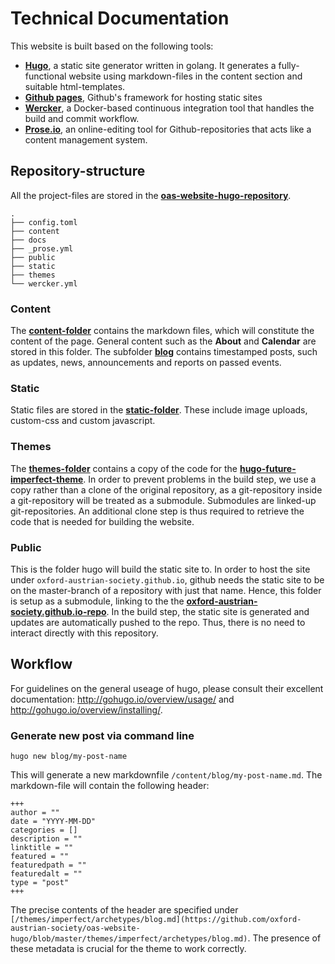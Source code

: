 # Technical Documentation

This website is built based on the following tools:

- **[Hugo](http://gohugo.io)**, a static site generator written in golang. It generates a fully-functional website using markdown-files in the content section and suitable html-templates.
- **[Github pages](https://pages.github.com)**, Github's framework for hosting static sites
- **[Wercker](http://wercker.com)**, a Docker-based continuous integration tool that handles the build and commit workflow.
- **[Prose.io](http://prose.io#about)**, an online-editing tool for Github-repositories that acts like a content management system.

## Repository-structure

All the project-files are stored in the **[oas-website-hugo-repository](https://github.com/oxford-austrian-society/oas-website-hugo)**.

```
.
├── config.toml
├── content
├── docs
├── _prose.yml
├── public
├── static
├── themes
└── wercker.yml

```

### Content

The **[content-folder](https://github.com/oxford-austrian-society/oas-website-hugo/tree/master/content)** contains the markdown files, which will constitute the content of the page. General content such as the **About** and **Calendar** are stored in this folder. The subfolder **[blog](https://github.com/oxford-austrian-society/oas-website-hugo/tree/master/content/blog)** contains timestamped posts, such as updates, news, announcements and reports on passed events.

### Static

Static files are stored in the **[static-folder](https://github.com/oxford-austrian-society/oas-website-hugo/tree/master/static)**. These include image uploads, custom-css and custom javascript.

### Themes

The **[themes-folder](https://github.com/oxford-austrian-society/oas-website-hugo/tree/master/themes)** contains a copy of the code for the **[hugo-future-imperfect-theme](https://github.com/jpescador/hugo-future-imperfect)**. In order to prevent problems in the build step, we use a copy rather than a clone of the original repository, as a git-repository inside a git-repository will be treated as a submodule. Submodules are linked-up git-repositories. An additional clone step is thus required to retrieve the code that is needed for building the website.

### Public

This is the folder hugo will build the static site to. In order to host the site under `oxford-austrian-society.github.io`, github needs the static site to be on the master-branch of a repository with just that name. Hence, this folder is setup as a submodule, linking to the the **[oxford-austrian-society.github.io-repo](https://github.com/oxford-austrian-society/oxford-austrian-society.github.io)**. In the build step, the static site is generated and updates are automatically pushed to the repo. Thus, there is no need to interact directly with this repository.

## Workflow

For guidelines on the general useage of hugo, please consult their excellent documentation: http://gohugo.io/overview/usage/ and http://gohugo.io/overview/installing/.

### Generate new post via command line

```
hugo new blog/my-post-name
```
This will generate a new markdownfile `/content/blog/my-post-name.md`. The markdown-file will contain the following header:

```
+++
author = ""
date = "YYYY-MM-DD"
categories = []
description = ""
linktitle = ""
featured = ""
featuredpath = ""
featuredalt = ""
type = "post"
+++
```

The precise contents of the header are specified under `[/themes/imperfect/archetypes/blog.md](https://github.com/oxford-austrian-society/oas-website-hugo/blob/master/themes/imperfect/archetypes/blog.md)`. The presence of these metadata is crucial for the theme to work correctly.
